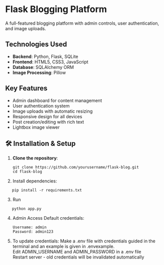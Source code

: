 # Flask Blogging Platform

A full-featured blogging platform with admin controls, user authentication, and image uploads.

##  Technologies Used
- **Backend**: Python, Flask, SQLite
- **Frontend**: HTML5, CSS3, JavaScript
- **Database**: SQLAlchemy ORM
- **Image Processing**: Pillow

##  Key Features
- Admin dashboard for content management
- User authentication system
- Image uploads with automatic resizing
- Responsive design for all devices
- Post creation/editing with rich text
- Lightbox image viewer

## 🛠️ Installation & Setup

1. **Clone the repository**:
   ```
   git clone https://github.com/yourusername/flask-blog.git
   cd flask-blog
   ```
2. Install dependencies:
```
   pip install -r requirements.txt 
```
3. Run
```
   python app.py
```
4. Admin Access
   Default credentials:
   ```
   Username: admin
   Password: admin123
   ```
5. To update credentials:
Make a .env file with credentials guided in the terminal and an example is given in .envexample. <br>
Edit ADMIN_USERNAME and ADMIN_PASSWORD in a .env file <br>
Restart server - old credentials will be invalidated automatically<br>
